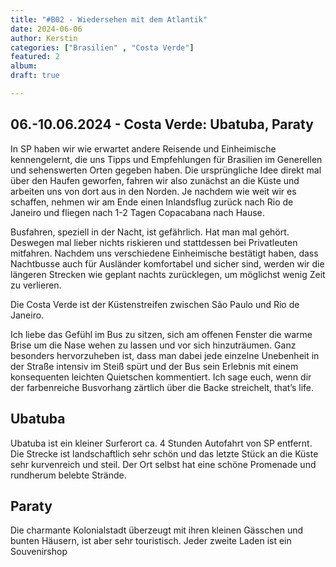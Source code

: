 ```yaml
---
title: "#B02 - Wiedersehen mit dem Atlantik"
date: 2024-06-06
author: Kerstin
categories: ["Brasilien" , "Costa Verde"]
featured: 2
album: 
draft: true

---
```


## 06.-10.06.2024 - Costa Verde: Ubatuba, Paraty

In SP haben wir wie erwartet andere Reisende und Einheimische kennengelernt, die uns Tipps und Empfehlungen für Brasilien im Generellen und sehenswerten Orten gegeben haben. Die ursprüngliche Idee direkt mal über den Haufen geworfen, fahren wir also zunächst an die Küste und arbeiten uns von dort aus in den Norden. Je nachdem wie weit wir es schaffen, nehmen wir am Ende einen Inlandsflug zurück nach Rio de Janeiro und fliegen nach 1-2 Tagen Copacabana nach Hause. 

Busfahren, speziell in der Nacht, ist gefährlich. Hat man mal gehört. Deswegen mal lieber nichts riskieren und stattdessen bei Privatleuten mitfahren. 
Nachdem uns verschiedene Einheimische bestätigt haben, dass Nachtbusse auch für Ausländer komfortabel und sicher sind, werden wir die längeren Strecken wie geplant nachts zurücklegen, um möglichst wenig Zeit zu verlieren. 

Die Costa Verde ist der Küstenstreifen zwischen São Paulo und Rio de Janeiro.

Ich liebe das Gefühl im Bus zu sitzen, sich am offenen Fenster die warme Brise um die Nase wehen zu lassen und vor sich hinzuträumen. Ganz besonders hervorzuheben ist, dass man dabei jede einzelne Unebenheit in der Straße intensiv im Steiß spürt und der Bus sein Erlebnis mit einem konsequenten leichten Quietschen kommentiert. Ich sage euch, wenn dir der farbenreiche Busvorhang zärtlich über die Backe streichelt, that’s life.


## Ubatuba

Ubatuba ist ein kleiner Surferort ca. 4 Stunden Autofahrt von SP entfernt. Die Strecke ist landschaftlich sehr schön und das letzte Stück an die Küste sehr kurvenreich und steil. Der Ort selbst hat eine schöne Promenade und rundherum belebte Strände.


## Paraty

Die charmante Kolonialstadt überzeugt mit ihren kleinen Gässchen und bunten Häusern, ist aber sehr touristisch. Jeder zweite Laden ist ein Souvenirshop 
